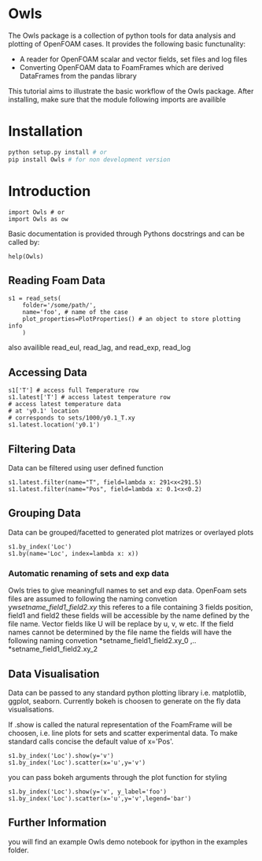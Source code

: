 # Owls
The Owls package is a collection of python tools for data analysis and 
plotting of OpenFOAM cases. It provides the following basic functunality: 

- A reader for OpenFOAM scalar and vector fields, set files and log files
- Converting OpenFOAM data to FoamFrames which are derived DataFrames from the pandas library

This tutorial aims to illustrate the basic workflow of the Owls package.
After installing, make sure that the module following imports are availible

# Installation
~~~~.bash
python setup.py install # or
pip install Owls # for non development version
~~~~

# Introduction

~~~~~~~~~~~~~~~~~~~~~~~~~~~~~~~~~~~~~~~~~ {.python .numberLines}
import Owls # or
import Owls as ow
~~~~~~~~~~~~~~~~~~~~~~~~~~~~~~~~~~~~~~~~~

Basic documentation is provided through Pythons docstrings and can be called by:

~~~~~~~~~~~~~~~~~~~~~~~~~~~~~~~~~~~~~~~~~ {.python .numberLines}
help(Owls)
~~~~~~~~~~~~~~~~~~~~~~~~~~~~~~~~~~~~~~~~~

## Reading Foam Data

~~~~.python
s1 = read_sets(
    folder='/some/path/', 
    name='foo', # name of the case 
    plot_properties=PlotProperties() # an object to store plotting info
    )
~~~~

also availible read_eul, read_lag, and read_exp, read_log

## Accessing Data
~~~~.python
s1['T'] # access full Temperature row
s1.latest['T'] # access latest temperature row
# access latest temperature data
# at 'y0.1' location
# corresponds to sets/1000/y0.1_T.xy
s1.latest.location('y0.1') 
~~~~

## Filtering Data
Data can be filtered using user defined function
~~~~.python
s1.latest.filter(name="T", field=lambda x: 291<x<291.5)
s1.latest.filter(name="Pos", field=lambda x: 0.1<x<0.2)
~~~~
## Grouping Data

Data can be grouped/facetted to generated plot matrizes or overlayed plots

~~~~.python
s1.by_index('Loc')
s1.by(name='Loc', index=lambda x: x))
~~~~

### Automatic renaming of sets and exp data
Owls tries to give meaningfull names to set and exp data. 
OpenFoam sets files are assumed to following the naming convetion
yw*setname_field1_field2.xy* this referes to a file containing 3 fields
position, field1 and field2 these fields will be accessible by the name 
defined by the file name. Vector fields like U will be replace by u, v, w etc.
If the field names cannot be determined by the file name the fields will have
the following naming convetion *setname_field1_field2.xy_0 ,.. *setname_field1_field2.xy_2

## Data Visualisation
Data can be passed to any standard python plotting library i.e. matplotlib, ggplot, seaborn.
Currently bokeh is choosen to generate on the fly data visualisations.

If .show is called the natural representation of the FoamFrame will be choosen, i.e. line plots for sets and scatter experimental data. To make standard calls concise the default value of x='Pos'.
~~~~.python
s1.by_index('Loc').show(y='v') 
s1.by_index('Loc').scatter(x='u',y='v') 
~~~~

you can pass bokeh arguments through the plot function for styling
~~~~.python
s1.by_index('Loc').show(y='v', y_label='foo') 
s1.by_index('Loc').scatter(x='u',y='v',legend='bar') 
~~~~

## Further Information
you will find an example Owls demo notebook for ipython in the examples folder.
